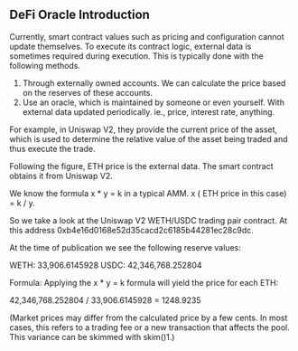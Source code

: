 ## **DeFi Oracle Introduction**

Currently, smart contract values such as pricing and configuration cannot update themselves. To execute its contract logic, external data is sometimes required during execution. This is typically done with the following methods.

1. Through externally owned accounts. We can calculate the price based on the reserves of these accounts.
2. Use an oracle, which is maintained by someone or even yourself. With external data updated periodically. ie., price, interest rate, anything.

For example, in Uniswap V2, they provide the current price of the asset, which is used to determine the relative value of the asset being traded and thus execute the trade.

Following the figure, ETH price is the external data. The smart contract obtains it from Uniswap V2.

We know the formula x \* y = k in a typical AMM. x ( ETH price in this case) = k / y.

So we take a look at the Uniswap V2 WETH/USDC trading pair contract. At this address 0xb4e16d0168e52d35cacd2c6185b44281ec28c9dc.

At the time of publication we see the following reserve values:

WETH: 33,906.6145928 USDC: 42,346,768.252804

Formula: Applying the x \* y = k formula will yield the price for each ETH:

42,346,768.252804 / 33,906.6145928 = 1248.9235

(Market prices may differ from the calculated price by a few cents. In most cases, this refers to a trading fee or a new transaction that affects the pool. This variance can be skimmed with skim()1.)
